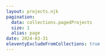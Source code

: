 ```yaml
---
layout: projects.njk
pagination:
  data: collections.pagedProjects
  size: 1
  alias: page
date: 2024-03-31
eleventyExcludeFromCollections: true
---
```

